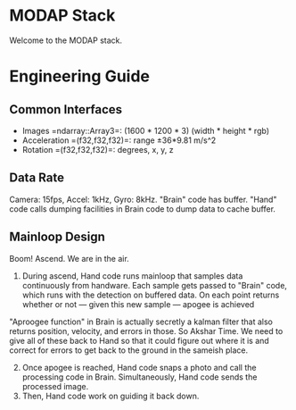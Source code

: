 # MODAP Stack
Welcome to the MODAP stack.

# Engineering Guide
## Common Interfaces
- Images =ndarray::Array3=: (1600 * 1200 * 3) (width * height * rgb)
- Acceleration =(f32,f32,f32)=: range ±36*9.81 m/s^2
- Rotation =(f32,f32,f32)=: degrees, x, y, z

## Data Rate
Camera: 15fps, Accel: 1kHz, Gyro: 8kHz. "Brain" code has buffer. "Hand" code calls dumping facilities in Brain code to dump data to cache buffer.

## Mainloop Design
Boom! Ascend. We are in the air.
1. During ascend, Hand code runs mainloop that samples data continuously from handware. Each sample gets passed to "Brain" code, which runs with the detection on buffered data. On each point returns whether or not — given this new sample —  apogee is achieved

"Aproogee function" in Brain is actually secretly a kalman filter that also returns position, velocity, and errors in those. So Akshar Time. We need to give all of these back to Hand so that it could figure out where it is and correct for errors to get back to the ground in the sameish place.

2. Once apogee is reached, Hand code snaps a photo and call the processing code in Brain. Simultaneously, Hand code sends the processed image.
3. Then, Hand code work on guiding it back down.
